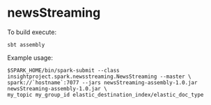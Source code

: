 # newsStreaming

To build execute:
```
sbt assembly
```

Example usage:
```
$SPARK_HOME/bin/spark-submit --class insightproject.spark.newsstreaming.NewsStreaming --master \
spark://`hostname`:7077 --jars newsStreaming-assembly-1.0.jar newsStreaming-assembly-1.0.jar \
my_topic my_group_id elastic_destination_index/elastic_doc_type
```
